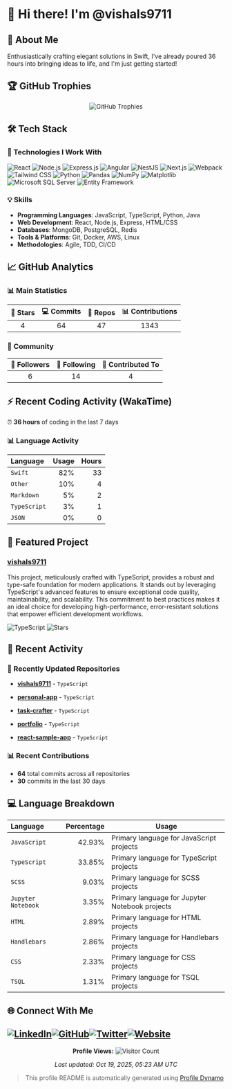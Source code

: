 

# 👋 Hi there! I'm @vishals9711

## 🚀 About Me

Enthusiastically crafting elegant solutions in Swift, I&#39;ve already poured 36 hours into bringing ideas to life, and I&#39;m just getting started!

## 🏆 GitHub Trophies
<div align="center">
  <img src="https://github-profile-trophy.vercel.app/?username=vishals9711&theme=radical&rank=S,A,B,C" alt="GitHub Trophies"/>
</div>

## 🛠️ Tech Stack

### 🚀 Technologies I Work With

![React](https://img.shields.io/badge/React-20232a?style=flat&amp;logo=react)
![Node.js](https://img.shields.io/badge/Node.js-2d6a2b?style=flat&amp;logo=nodedotjs)
![Express.js](https://img.shields.io/badge/Express.js-000000?style=flat&amp;logo=express)
![Angular](https://img.shields.io/badge/Angular-c3002b?style=flat&amp;logo=angular)
![NestJS](https://img.shields.io/badge/NestJS-007acc?style=flat)
![Next.js](https://img.shields.io/badge/Next.js-000000?style=flat&amp;logo=nextdotjs)
![Webpack](https://img.shields.io/badge/Webpack-1563a0?style=flat&amp;logo=webpack)
![Tailwind CSS](https://img.shields.io/badge/Tailwind%20CSS-03697c?style=flat&amp;logo=tailwindcss)
![Python](https://img.shields.io/badge/Python-2b5b84?style=flat&amp;logo=python)
![Pandas](https://img.shields.io/badge/Pandas-007acc?style=flat)
![NumPy](https://img.shields.io/badge/NumPy-007acc?style=flat)
![Matplotlib](https://img.shields.io/badge/Matplotlib-007acc?style=flat)
![Microsoft SQL Server](https://img.shields.io/badge/Microsoft%20SQL%20Server-007acc?style=flat)
![Entity Framework](https://img.shields.io/badge/Entity%20Framework-007acc?style=flat)

### 💡 Skills
- **Programming Languages**: JavaScript, TypeScript, Python, Java
- **Web Development**: React, Node.js, Express, HTML/CSS
- **Databases**: MongoDB, PostgreSQL, Redis
- **Tools & Platforms**: Git, Docker, AWS, Linux
- **Methodologies**: Agile, TDD, CI/CD

## 📈 GitHub Analytics

### 📊 Main Statistics

| 🌟 Stars | 💻 Commits | 📁 Repos | 📊 Contributions |
|:--------:|:----------:|:--------:|:----------------:|
| 4 | 64 | 47 | 1343 |

### 👥 Community

| 👥 Followers | 🎯 Following | 🤝 Contributed To |
|:------------:|:------------:|:-----------------:|
| 6 | 14 | 4 |


## ⚡ Recent Coding Activity (WakaTime)

⏰ **36 hours** of coding in the last 7 days

### 📊 Language Activity
| Language | Usage | Hours |
|:---------|-------:|------:|
| `Swift` | 82% | 33 |
| `Other` | 10% | 4 |
| `Markdown` | 5% | 2 |
| `TypeScript` | 3% | 1 |
| `JSON` | 0% | 0 |



## 🚀 Featured Project
### **[vishals9711](https://github.com/vishals9711/vishals9711)**
This project, meticulously crafted with TypeScript, provides a robust and type-safe foundation for modern applications. It stands out by leveraging TypeScript&#39;s advanced features to ensure exceptional code quality, maintainability, and scalability. This commitment to best practices makes it an ideal choice for developing high-performance, error-resistant solutions that empower efficient development workflows.

![TypeScript](https://img.shields.io/badge/TypeScript-informational?style=flat&logo=typescript)
![Stars](https://img.shields.io/badge/Stars-0-yellow?style=flat)

## 📝 Recent Activity


### 🔄 Recently Updated Repositories


- **[vishals9711](https://github.com/vishals9711/vishals9711)** - `TypeScript`

- **[personal-app](https://github.com/vishals9711/personal-app)** - `TypeScript`

- **[task-crafter](https://github.com/vishals9711/task-crafter)** - `TypeScript`

- **[portfolio](https://github.com/vishals9711/portfolio)** - `TypeScript`

- **[react-sample-app](https://github.com/vishals9711/react-sample-app)** - `TypeScript`


### 📊 Recent Contributions
- **64** total commits across all repositories
- **30** commits in the last 30 days


## 💻 Language Breakdown


| Language | Percentage | Usage |
|:---------|-----------:|-------|
| `JavaScript` | 42.93% | Primary language for JavaScript projects |
| `TypeScript` | 33.85% | Primary language for TypeScript projects |
| `SCSS` | 9.03% | Primary language for SCSS projects |
| `Jupyter Notebook` | 3.35% | Primary language for Jupyter Notebook projects |
| `HTML` | 2.89% | Primary language for HTML projects |
| `Handlebars` | 2.86% | Primary language for Handlebars projects |
| `CSS` | 2.33% | Primary language for CSS projects |
| `TSQL` | 1.31% | Primary language for TSQL projects |


## 🌐 Connect With Me

<a href="https://linkedin.com/in/vishals9711"><img src="https://img.shields.io/badge/LinkedIn-0077B5?style=flat&logo=linkedin&logoColor=white" alt="LinkedIn"></a><a href="https://github.com/vishals9711"><img src="https://img.shields.io/badge/GitHub-100000?style=flat&logo=github&logoColor=white" alt="GitHub"></a><a href="https://x.com/vishals1197"><img src="https://img.shields.io/badge/Twitter-1DA1F2?style=flat&logo=twitter&logoColor=white" alt="Twitter"></a><a href="https://www.vishalrsharma.dev/"><img src="https://img.shields.io/badge/Website-000000?style=flat&logo=globe&logoColor=white" alt="Website"></a>
---

<div align="center">

**Profile Views:** ![Visitor Count](https://komarev.com/ghpvc/?username=vishals9711&color=blue)

*Last updated: Oct 19, 2025, 05:23 AM UTC*

> This profile README is automatically generated using [Profile Dynamo](https://github.com/vishals9711/profile-dynamo)

</div>

<!-- Proudly created with Profile Dynamo -->
